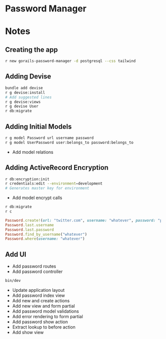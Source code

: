 # Password Manager

# Notes

## Creating the app

```sh
r new gorails-password-manager -d postgresql --css tailwind
```

## Adding Devise

```sh
bundle add devise
r g devise:install
# Add suggested lines
r g devise:views
r g devise User
r db:migrate
```

## Adding Initial Models

```sh
r g model Password url username password
r g model UserPassword user:belongs_to password:belongs_to
```

- Add model relations

## Adding ActiveRecord Encryption

```sh
r db:encryption:init
r credentials:edit --environment=development
# Generates master key for environment
```

- Add model encrypt calls

```sh
r db:migrate
r c
```

```ruby
Password.create!(url: "twitter.com", username: "whatever", password: "password1234$")
Password.last.username
Password.last.password
Password.find_by_username("whatever")
Password.where(username: "whatever")
```

## Add UI

- Add password routes
- Add password controller

```sh
bin/dev
```

- Update application layout
- Add password index view
- Add new and create actions
- Add new view and form partial
- Add password model validations
- Add error rendering to form partial
- Add password show action
- Extract lookup to before action
- Add show view
